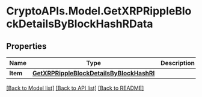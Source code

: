 # CryptoAPIs.Model.GetXRPRippleBlockDetailsByBlockHashRData

## Properties

Name | Type | Description | Notes
------------ | ------------- | ------------- | -------------
**Item** | [**GetXRPRippleBlockDetailsByBlockHashRI**](GetXRPRippleBlockDetailsByBlockHashRI.md) |  | 

[[Back to Model list]](../README.md#documentation-for-models) [[Back to API list]](../README.md#documentation-for-api-endpoints) [[Back to README]](../README.md)

